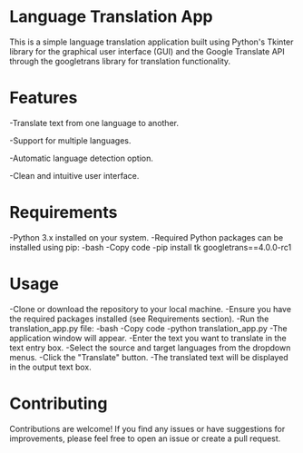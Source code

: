# Language Translation App

This is a simple language translation application built using Python's Tkinter library for the graphical user interface (GUI) and the Google Translate API through the googletrans library for translation functionality.

# Features
-Translate text from one language to another.

-Support for multiple languages.

-Automatic language detection option.

-Clean and intuitive user interface.
# Requirements
-Python 3.x installed on your system.
-Required Python packages can be installed using pip:
-bash
-Copy code
-pip install tk googletrans==4.0.0-rc1
# Usage
-Clone or download the repository to your local machine.
-Ensure you have the required packages installed (see Requirements section).
-Run the translation_app.py file:
-bash
-Copy code
-python translation_app.py
-The application window will appear.
-Enter the text you want to translate in the text entry box.
-Select the source and target languages from the dropdown menus.
-Click the "Translate" button.
-The translated text will be displayed in the output text box.
# Contributing
Contributions are welcome! If you find any issues or have suggestions for improvements, please feel free to open an issue or create a pull request.
